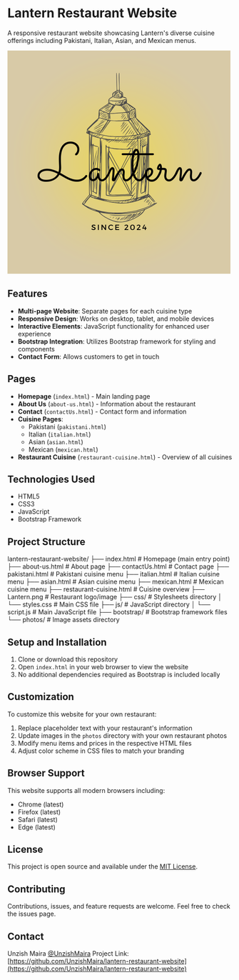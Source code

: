 # Lantern Restaurant Website

A responsive restaurant website showcasing Lantern's diverse cuisine offerings including Pakistani, Italian, Asian, and Mexican menus.

![Lantern Restaurant](Lantern.png)

## Features

- **Multi-page Website**: Separate pages for each cuisine type
- **Responsive Design**: Works on desktop, tablet, and mobile devices
- **Interactive Elements**: JavaScript functionality for enhanced user experience
- **Bootstrap Integration**: Utilizes Bootstrap framework for styling and components
- **Contact Form**: Allows customers to get in touch

## Pages

- **Homepage** (`index.html`) - Main landing page
- **About Us** (`about-us.html`) - Information about the restaurant
- **Contact** (`contactUs.html`) - Contact form and information
- **Cuisine Pages**:
  - Pakistani (`pakistani.html`)
  - Italian (`italian.html`)
  - Asian (`asian.html`)
  - Mexican (`mexican.html`)
- **Restaurant Cuisine** (`restaurant-cuisine.html`) - Overview of all cuisines

## Technologies Used

- HTML5
- CSS3
- JavaScript
- Bootstrap Framework

## Project Structure
lantern-restaurant-website/
├── index.html # Homepage (main entry point)
├── about-us.html # About page
├── contactUs.html # Contact page
├── pakistani.html # Pakistani cuisine menu
├── italian.html # Italian cuisine menu
├── asian.html # Asian cuisine menu
├── mexican.html # Mexican cuisine menu
├── restaurant-cuisine.html # Cuisine overview
├── Lantern.png # Restaurant logo/image
├── css/ # Stylesheets directory
│ └── styles.css # Main CSS file
├── js/ # JavaScript directory
│ └── script.js # Main JavaScript file
├── bootstrap/ # Bootstrap framework files
└── photos/ # Image assets directory

## Setup and Installation

1. Clone or download this repository
2. Open `index.html` in your web browser to view the website
3. No additional dependencies required as Bootstrap is included locally

## Customization

To customize this website for your own restaurant:

1. Replace placeholder text with your restaurant's information
2. Update images in the `photos` directory with your own restaurant photos
3. Modify menu items and prices in the respective HTML files
4. Adjust color scheme in CSS files to match your branding

## Browser Support

This website supports all modern browsers including:
- Chrome (latest)
- Firefox (latest)
- Safari (latest)
- Edge (latest)

## License

This project is open source and available under the [MIT License](LICENSE).

## Contributing

Contributions, issues, and feature requests are welcome. Feel free to check the issues page.

## Contact
Unzish Maira  [@UnzishMaira](https://github.com/UnzishMaira)
Project Link: [https://github.com/UnzishMaira/lantern-restaurant-website](https://github.com/UnzishMaira/lantern-restaurant-website)

